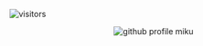 ![visitors](https://visitor-badge.glitch.me/badge?page_id=yuenwinwin.yuenwinyun)

<p align="center" style="display:flex;flex-direction:column;align-items:center;width:100%">
  <img src="https://user-images.githubusercontent.com/47189601/112480521-166e7e80-8db1-11eb-9fac-373f50f02849.gif" alt="github profile miku" />
</p>
